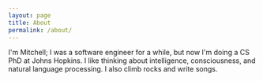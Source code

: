 ```yaml
---
layout: page
title: About
permalink: /about/
---
```

I'm Mitchell; I was a software engineer for a while, but now I'm doing a CS PhD at Johns Hopkins. I like thinking about intelligence, consciousness, and natural language processing. I also climb rocks and write songs.
